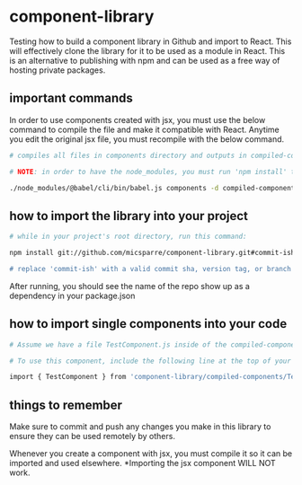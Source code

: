# component-library
Testing how to build a component library in Github and import to React. This will effectively clone the library for it to be used as a module in React. This is an alternative to publishing with npm and can be used as a free way of hosting private packages.

## important commands 
In order to use components created with jsx, you must use the below command to compile the file and make it compatible with React. Anytime you edit the original jsx file, you must recompile with the below command.

```sh
# compiles all files in components directory and outputs in compiled-components (jsx -> js)

# NOTE: in order to have the node_modules, you must run 'npm install' to load all the dependencies

./node_modules/@babel/cli/bin/babel.js components -d compiled-components --plugins=@babel/plugin-transform-react-jsx 
```

## how to import the library into your project

```sh
# while in your project's root directory, run this command:

npm install git://github.com/micsparre/component-library.git#commit-ish"

# replace 'commit-ish' with a valid commit sha, version tag, or branch name (dafault will be your master branch)
```
After running, you should see the name of the repo show up as a dependency in your package.json

## how to import single components into your code
```sh
# Assume we have a file TestComponent.js inside of the compiled-components directory

# To use this component, include the following line at the top of your file

import { TestComponent } from 'component-library/compiled-components/TestComponent';
````

## things to remember
Make sure to commit and push any changes you make in this library to ensure they can be used remotely by others.

Whenever you create a component with jsx, you must compile it so it can be imported and used elsewhere. *Importing the jsx component WILL NOT work.